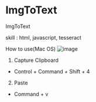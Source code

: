# ImgToText
ImgToText

skill : html, javascript, tesseract

How to use(Mac OS)
![image](https://user-images.githubusercontent.com/17021291/103260109-bbaace00-49df-11eb-8a6b-a3fb3df9a343.png)
1. Capture Clipboard
  - Control + Command + Shift + 4
2. Paste
  - Command + v
